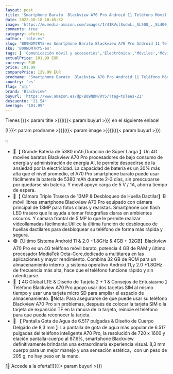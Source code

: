 ```yaml
---
layout: post
title: 'Smartphone Barato  Blackview A70 Pro Android 11 Teléfono Móvil Libres  Cuatro-Core 4 GB RAM y 32 GB ROM  Batería 5380mAh 6.517" HD+ Cámara Triple 13MP Telefonos Moviles Baratos 4G Dual SIM Face ID GPS'
date: 2022-10-18 10:45:32
image: 'https://m.media-amazon.com/images/I/41RVslSodwL._SL500_._SL400_.jpg'
comments: true
category: ofertas
author: 'tole.es'
slug: 'B09NDM7RY5-es Smartphone Barato Blackview A70 Pro Android 11 Teléfono...'
sku: 'B09NDM7RY5-es'
tags: [ 'Comunicación móvil y accesorios','Electrónica','Móviles','Móviles y smartphones libres','android','blackview','🇪🇸', ]
actualPrice: 101.99 EUR
currency: EUR
price: 101.99
comparePrice: 129.99 EUR
prodname: 'Smartphone Barato  Blackview A70 Pro Android 11 Teléfono Móvil Libres  Cuatro-Core 4 GB RAM y 32 GB ROM  Batería 5380mAh 6.517" HD+ Cámara Triple 13MP Telefonos Moviles Baratos 4G Dual SIM Face ID GPS'
country: 'es'
flag: '🇪🇸'
brand: 'Blackview'
buyurl: 'https://www.amazon.es/dp/B09NDM7RY5/?tag=tolees-21'
descuento: '21.54'
average: '101.99'
---
```


Tienes [{{< param title >}}]({{< param buyurl >}}) en el siguiente enlace!

[![{{< param prodname >}}]({{< param image >}})]({{< param buyurl >}})

ℹ️:

- 🔋【 Grande Batería de 5380 mAh,Duración de Súper Larga 】Un 4G moviles baratos Blackview A70 Pro procesadores de bajo consumo de energía y administración de energía AI, le permite despedirse de la ansiedad por la electricidad. La capacidad de batería es un 30% más alta que el nivel promedio, el A70 Pro smartphone barato puede usar fácilmente la batería de 5380 mAh durante 2-3 días, sin preocuparse por quedarse sin batería. Y movil apoyo carga de 5 V / 1A, ahorra tiempo de espera.
- 📸【 Cámara Triple Trasera de 13MP & Desbloqueo de Huella Dactilar】El móvil libres smartphone Blackview A70 Pro equipado con cámara principal de 13MP para fotos claras y realistas. Smartphone con flash LED trasero que le ayuda a tomar fotografías claras en ambientes oscuros. Y cámara frontal de 5 MP lo que le permite realizar videollamadas fácilmente.Utilice la última función de desbloqueo de huellas dactilares para desbloquear su teléfono de forma más rápida y segura.
- 🟣【Último Sistema Android 11 & 2.0 +1.8GHz & 4GB + 32GB】Blackview A70 Pro es un 4G teléfono móvil barato, potencia 4 GB de RAM y último procesador MediaTek Octa-Core,dedicado a multitarea en las aplicaciones y mayor rendimiento. Combina 32 GB de ROM para un almacenamiento interno ,y sistema operativo Android 11,y 2.0 +1.8GHz de frecuencia más alta, hace que el teléfono funcione rápido y sin ralentizarse.
- 🌈【 4G Global LTE & Diseño de Tarjeta 2 + 1 & Consejos de Entusiasmo 】Teléfono Blackview A70 Pro apoyo usar dos tarjetas SIM al mismo tiempo y usar una tarjeta micro SD para ampliar el espacio de almacenamiento. 👀Nota: Para asegurarse de que puede usar su teléfono Blackview A70 Pro sin problemas, después de colocar la tarjeta SIM o la tarjeta de expansión TF en la ranura de la tarjeta, reinicie el teléfono para que pueda reconocer la tarjeta.
- 📱 【 Pantalla Gota de Agua de 6.517 pulgadas & Diseño de Cuerpo Delgado de 8,3 mm 】La pantalla de gota de agua más popular de 6.517 pulgadas del teléfono inteligente A70 Pro, la resolución de 720 x 1600 y elación pantalla-cuerpo al 87.6%, smartphone Blackview definitivamente brindarán una extraordinaria experiencia visual. 8,3 mm cuerpo para un mejor manejo y una sensación estética，con un peso de 205 g, no hay peso en la mano.

[🛒 Accede a la oferta!!]({{< param buyurl >}})
